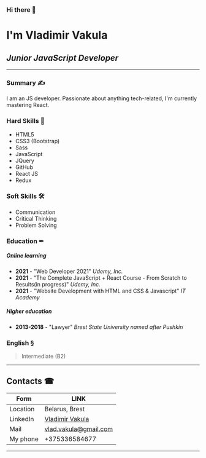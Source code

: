 ### Hi there 👋

# I'm Vladimir Vakula
## _Junior JavaScript Developer_

---
### Summary &#9997;
I am an JS developer. Passionate about anything tech-related, I'm currently mastering React.

### Hard Skills &#128190;

- HTML5
- CSS3 (Bootstrap)
- Sass
- JavaScript
- JQuery
- GitHub
- React JS
- Redux

### Soft Skills &#128736;

- Communication
- Critical Thinking
- Problem Solving

### Education 	&#10002;
##### Online learning

- __2021__ -  "Web Developer 2021" 
_Udemy, Inc._
- __2021__ -  "The Complete JavaScript + React Course - From Scratch to Results(in progress)" 
_Udemy, Inc._
- __2021__ -  "Website Development with HTML and CSS & Javascript" 
_IT Academy_

##### Higher education
- __2013-2018__ -  "Lawyer" 
_Brest State University named after Pushkin_

### English &#167;

> Intermediate (B2)

---
## Contacts &#9742;

| Form | LINK |
| ------ | ------ |
| Location | Belarus, Brest |
| LinkedIn | [Vladimir Vakula][LdIn] |
| Mail | vlad.vakula@gmail.com |
| My phone | +375336584677 |

---
   [LdIn]: <https://www.linkedin.com/in/vladimir-vakula/>
   
